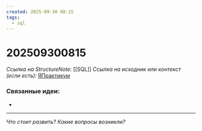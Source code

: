 ```yaml
---
created: 2025-09-30 08:15
tags:
  - sql
---
```

# 202509300815
*Ссылка на StructureNote:* [[SQL]]
*Ссылка на исходник или контекст (если есть):* [ЯПрактикум](https://practicum.yandex.ru/learn/backend-nodejs/courses/a4214ab0-2146-4152-b90e-651bf4c7ca5e/sprints/564244/topics/1b53ba64-4733-4307-b1cd-4bdadedf0af9/lessons/41e0b08a-0070-4ebb-b5c9-307e1b60faf5/)


### Связанные идеи:
* 
---

*Что стоит развить? Какие вопросы возникли?*